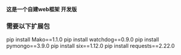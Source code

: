 #### 这是一个自建web框架  开发版


### 需要以下扩展包
pip install Mako==1.1.0
pip install watchdog==0.9.0
pip install pymongo==3.9.0
pip install six==1.12.0
pip install requests==2.22.0